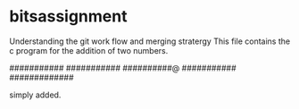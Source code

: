 # bitsassignment
Understanding the git work flow and merging stratergy
This file contains the c program for the addition of two numbers.

###########
###########
##########@
###########
#############

simply added.
